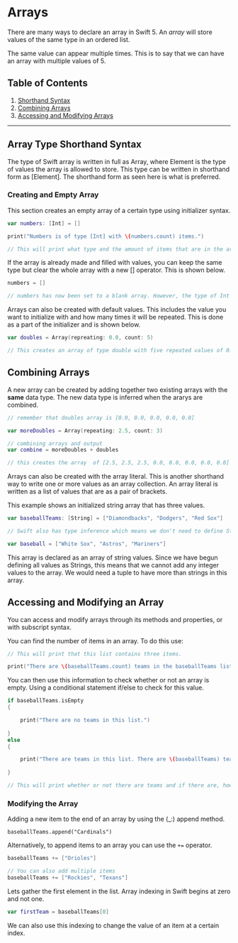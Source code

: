 # Arrays

There are many ways to declare an array in Swift 5. An *array* will store values of the same type in an ordered list.

The same value can appear multiple times. This is to say that we can have an array with multiple values of 5.

## Table of Contents

1. [Shorthand Syntax]()
2. [Combining Arrays]()
3. [Accessing and Modifying Arrays]()

---

## Array Type Shorthand Syntax

The type of Swift array is written in full as Array<Element>, where Element is the type of values the array is allowed to store. This type can be written in shorthand form as [Element]. The shorthand form as seen here is what is preferred.

### Creating and Empty Array

This section creates an empty array of a certain type using initializer syntax.

```Swift
var numbers: [Int] = []

print("Numbers is of type [Int] with \(numbers.count) items.")

// This will print what type and the amount of items that are in the array numbers.
```

If the array is already made and filled with values, you can keep the same type but clear the whole array with a new [] operator. This is shown below.

```Swift
numbers = []

// numbers has now been set to a blank array. However, the type of Int has not changed.
```

Arrays can also be created with default values. This includes the value you want to initialize with and how many times it will be repeated. This is done as a part of the initializer and is shown below.

```Swift
var doubles = Array(repreating: 0.0, count: 5)

// This creates an array of type double with five repeated values of 0.0
```

## Combining Arrays

A new array can be created by adding together two existing arrays with the **same** data type. The new data type is inferred when the ararys are combined. 

```Swift
// remember that doubles array is [0.0, 0.0, 0.0, 0.0, 0.0]

var moreDoubles = Array(repeating: 2.5, count: 3)

// combining arrays and output
var combine = moreDoubles + doubles

// this creates the array  of [2.5, 2.5, 2.5, 0.0, 0.0, 0.0, 0.0, 0.0]
```

Arrays can also be created with the array literal. This is another shorthand way to write one or more values as an array collection. An array literal is written as a list of values that are as a pair of brackets.

This example shows an initialized string array that has three values.

```Swift
var baseballTeams: [String] = ["Diamondbacks", "Dodgers", "Red Sox"]

// Swift also has type inference which means we don't need to define String. Swift will pick up on the data type we are using.

var baseball = ["White Sox", "Astros", "Mariners"]
```

This array is declared as an array of string values. Since we have begun defining all values as Strings, this means that we cannot add any integer values to the array. We would need a tuple to have more than strings in this array.

## Accessing and Modifying an Array

You can access and modify arrays through its methods and properties, or with subscript syntax.

You can find the number of items in an array. To do this use: 

```Swift
// This will print that this list contains three items.

print("There are \(baseballTeams.count) teams in the baseballTeams list.")
```

You can then use this information to check whether or not an array is empty. Using a conditional statement if/else to check for this value.

```Swift
if baseballTeams.isEmpty 
{

    print("There are no teams in this list.")
    
}
else
{

    print("There are teams in this list. There are \(baseballTeams) teams.")
    
}

// This will print whether or not there are teams and if there are, how many teams are in the list?

```

### Modifying the Array

Adding a new item to the end of an array by using the (\_:) append method.

`baseballTeams.append("Cardinals")`

Alternatively, to append items to an array you can use the `+=` operator.

```Swift
baseballTeams += ["Orioles"]

// You can also add multiple items
baseballTeams += ["Rockies", "Texans"]

```

Lets gather the first element in the list. Array indexing in Swift begins at zero and not one.

```Swift
var firstTeam = baseballTeams[0]
```

We can also use this indexing to change the value of an item at a certain index.




